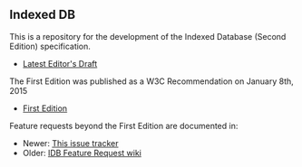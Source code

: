 Indexed DB
----------

This is a repository for the development of the Indexed Database (Second Edition) specification.
* [Latest Editor's Draft](https://w3c.github.io/IndexedDB/)

The First Edition was published as a W3C Recommendation on January 8th, 2015
* [First Edition](https://www.w3.org/TR/IndexedDB/)

Feature requests beyond the First Edition are documented in:
* Newer: [This issue tracker](https://github.com/w3c/IndexedDB/issues)
* Older: [IDB Feature Request wiki](https://www.w3.org/2008/webapps/wiki/IndexedDatabaseFeatures)
